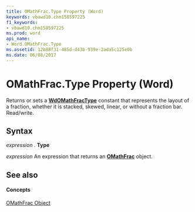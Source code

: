 ```yaml
---
title: OMathFrac.Type Property (Word)
keywords: vbawd10.chm158597225
f1_keywords:
- vbawd10.chm158597225
ms.prod: word
api_name:
- Word.OMathFrac.Type
ms.assetid: 12b88f31-485d-d43b-939e-2ada5c125e0b
ms.date: 06/08/2017
---
```



# OMathFrac.Type Property (Word)

Returns or sets a  **[WdOMathFracType](wdomathfractype-enumeration-word.md)** constant that represents the layout of a fraction, whether it is stacked, skewed, linear, or without a fraction bar. Read/write.


## Syntax

 _expression_ . **Type**

 _expression_ An expression that returns an **[OMathFrac](omathfrac-object-word.md)** object.


## See also


#### Concepts


[OMathFrac Object](omathfrac-object-word.md)

